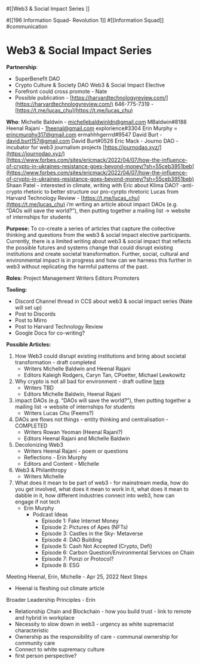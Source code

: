 #[[Web3 & Social Impact Series ]] 




#[[196 Information Squad- Revolution 1]] #[[Information Squad]] #communication 

# **Web3 & Social Impact Series**

**Partnership**: 
- SuperBenefit DAO
- Crypto Culture & Society DAO Web3 & Social Impact Elective
- Forefront could cross promote - Nate 
- Possible publication - [https://harvardtechnologyreview.com/](https://harvardtechnologyreview.com/)  646-775-7319 - [https://t.me/lucas_chu](https://t.me/lucas_chu) 


**Who**:
Michelle Baldwin - [michellebaldwinldn@gmail.com](mailto:michellebaldwinldn@gmail.com) MBaldwin#8188 
Heenal Rajani - [1heenal@gmail.com](mailto:1heenal@gmail.com)  explorience#3304
Erin Murphy = [erincmurphy317@gmail.com](mailto:erincmurphy317@gmail.com) ermahhhgerrrd#9547
David Burt - [david.burt157@gmail.com](mailto:david.burt157@gmail.com)    David Burt#0526 
Eric Mack -  Journo DAO - incubator for web3 journalism projects [https://journodao.xyz/](https://journodao.xyz/) 
[https://www.forbes.com/sites/ericmack/2022/04/07/how-the-influence-of-crypto-in-ukraines-resistance-goes-beyond-money/?sh=55ceb3951beb](https://www.forbes.com/sites/ericmack/2022/04/07/how-the-influence-of-crypto-in-ukraines-resistance-goes-beyond-money/?sh=55ceb3951beb) 
Shaan Patel - interested in climate, writing with Eric about Klima DAO?
-anti-crypto rhetoric to better structure our pro-cyrpto rhretoric
Lucas from Harvard Technology Review -  [https://t.me/lucas_chu](https://t.me/lucas_chu)  i’m writing an article about impact DAOs (e.g. “DAOs will save the world?”), then putting together a mailing list -> website of internships for students

**Purpose:**
To co-create a series of articles that capture the collective thinking and questions from the web3 & social impact elective participants.  Currently, there is a limited writing about web3 & social impact that reflects the possible futures and systems change that could disrupt existing institutions and create societal transformation. Further, social, cultural and environmental impact is in progress and how can we harness this further in web3 without replicating the harmful patterns of the past.

**Roles:**
Project Management
Writers
Editors
Promoters

**Tooling:**
- Discord Channel thread in CCS about web3 & social impact series (Nate will set up)
- Post to Discords
- Post to Mirro
- Post to Harvard Technology Review
- Google Docs for co-writing?


**Possible Articles:**
1. How Web3 could disrupt existing institutions and bring about societal transformation - draft completed
	- Writers Michelle Baldwin and Heenal Rajani
	- Editors Kaleigh Rodgers, Caryn Tan, CPoetter, Michael Lewkowitz
2. Why crypto is not all bad for environment - draft outline [here](https://docs.google.com/document/d/1vW11Kr6fvr5AkNSTzBp4hsu-e2J7T_kGxdwPX7UtHwg/edit#heading=h.l72syx4vtzft)
	- Writers TBD
	- Editors Michelle Baldwin, Heenal Rajani
3. impact DAOs (e.g. “DAOs will save the world?”), then putting together a mailing list -> website of internships for students
	- Writers Lucas Chu (Feems?)
4. DAOs are flows not things - entity thinking and centralisation - COMPLETED
	- Writers Rowan Yeoman (Heenal Rajani?)
	- Editors Heenal Rajani and Michelle Baldwin
5. Decolonizing Web3
	- Writers Heenal Rajani - poem or questions
	- Reflections - Erin Murphy
	- Editors and Content - MIchelle
6. Web3 & Philanthropy
	- Writers Michelle
7. What does it mean to be part of web3 - for mainstream media, how do you get involved, what does it mean to work in it, what does it mean to dabble in it, how different industries connect into web3, how can engage if not tech
	- Erin Murphy
		- Podcast Ideas
			- Episode 1: Fake Internet Money
			- Episode 2: Pictures of Apes (NFTs) 
			- Episode 3: Castles in the Sky- Metaverse
			- Episode 4: DAO Building
			- Episode 5: Cash Not Accepted (Crypto, Defi)
			- Episode 6: Carbon Question/Environmental Services on Chain
			- Episode 7: Ponzi or Protocol?
			- Episode 8: ESG


Meeting Heenal, Erin, Michelle - Apr 25, 2022
Next Steps
- Heenal is fleshing out climate article



Broader Leadership Principles - Erin
- Relationship Chain and Blockchain - how you build trust - link to remote and hybrid in workplace
- Necessity to slow down in web3 - urgency as white supremacist characteristic
- Ownership as the responsibility of care - communal ownership for community care
- Connect to white supremacy culture
- first person perspective? 


